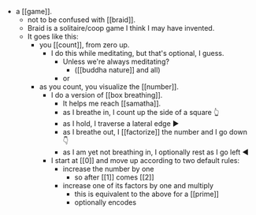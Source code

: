 - a [[game]].
	- not to be confused with [[braid]].
	- Braid is a solitaire/coop game I think I may have invented.
	- It goes like this:
		- you [[count]], from zero up.
			- I do this while meditating, but that's optional, I guess.
				- Unless we're always meditating?
					- ([[buddha nature]] and all)
				- or
		- as you count, you visualize the [[number]].
			- I do a version of [[box breathing]].
				- It helps me reach [[samatha]].
				- as I breathe in, I count up the side of a square 👆
				- as I hold, I traverse a lateral edge ▶
				- as I breathe out, I [[factorize]] the number and I go down 👇
				- as I am yet not breathing in, I optionally rest as I go left ◀️
			- I start at [[0]] and move up according to two default rules:
				- increase the number by one
					- so after [[1]] comes [[2]]
				- increase one of its factors by one and multiply
					- this is equivalent to the above for a [[prime]]
					- optionally encodes